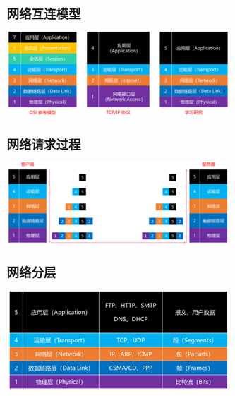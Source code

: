 # 网络互连模型

![](./img/reference_model.png)

# 网络请求过程

![](./img/request_process.png)

# 网络分层

![](./img/layer.png)



